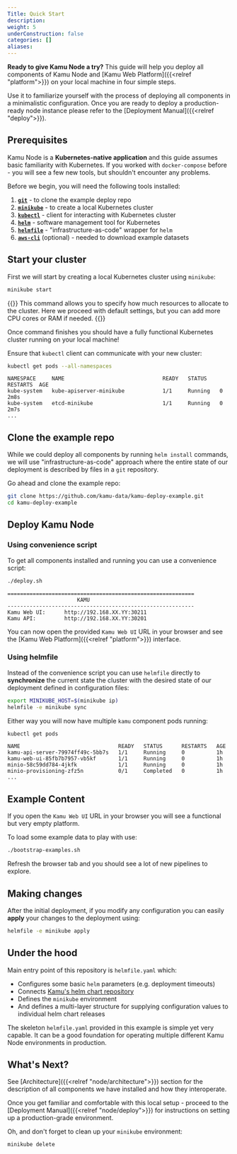 ```yaml
---
Title: Quick Start
description:
weight: 5
underConstruction: false
categories: []
aliases:
---
```


**Ready to give Kamu Node a try?** This guide will help you deploy all components of Kamu Node and [Kamu Web Platform]({{<relref "platform">}}) on your local machine in four simple steps.

Use it to familiarize yourself with the process of deploying all components in a minimalistic configuration. Once you are ready to deploy a production-ready node instance please refer to the [Deployment Manual]({{<relref "deploy">}}).


## Prerequisites
Kamu Node is a **Kubernetes-native application** and this guide assumes basic familiarity with Kubernetes. If you worked with `docker-compose` before - you will see a few new tools, but shouldn't encounter any problems.

Before we begin, you will need the following tools installed:
1. [**`git`**](https://git-scm.com/) - to clone the example deploy repo
2. [**`minikube`**](https://minikube.sigs.k8s.io/docs/) - to create a local Kubernetes cluster
3. [**`kubectl`**](https://kubernetes.io/docs/reference/kubectl/) - client for interacting with Kubernetes cluster
4. [**`helm`**](https://helm.sh/) - software management tool for Kubernetes
5. [**`helmfile`**](https://helmfile.readthedocs.io) - "infrastructure-as-code" wrapper for `helm`
6. [**`aws-cli`**](https://aws.amazon.com/cli/) (optional) - needed to download example datasets


## Start your cluster
First we will start by creating a local Kubernetes cluster using `minikube`:
```sh
minikube start
```

{{<info>}}
This command allows you to specify how much resources to allocate to the cluster. Here we proceed with default settings, but you can add more CPU cores or RAM if needed.
{{</info>}}

Once command finishes you should have a fully functional Kubernetes cluster running on your local machine!

Ensure that `kubectl` client can communicate with your new cluster:

```sh
kubectl get pods --all-namespaces
```
```
NAMESPACE     NAME                               READY   STATUS    RESTARTS  AGE
kube-system   kube-apiserver-minikube            1/1     Running   0         2m8s
kube-system   etcd-minikube                      1/1     Running   0         2m7s
...
```


## Clone the example repo
While we could deploy all components by running `helm install` commands, we will use "infrastructure-as-code" approach where the entire state of our deployment is described by files in a `git` repository.

Go ahead and clone the example repo:
```sh
git clone https://github.com/kamu-data/kamu-deploy-example.git
cd kamu-deploy-example
```

## Deploy Kamu Node

### Using convenience script
To get all components installed and running you can use a convenience script:
```sh
./deploy.sh
```
```
===========================================================
                      KAMU                                 
-----------------------------------------------------------
Kamu Web UI:      http://192.168.XX.YY:30211
Kamu API:         http://192.168.XX.YY:30201
```

You can now open the provided `Kamu Web UI` URL in your browser and see the [Kamu Web Platform]({{<relref "platform">}}) interface.


### Using helmfile
Instead of the convenience script you can use `helmfile` directly to **synchronize** the current state the cluster with the desired state of our deployment defined in configuration files:
```sh
export MINIKUBE_HOST=$(minikube ip)
helmfile -e minikube sync
```

Either way you will now have multiple `kamu` component pods running:

```sh
kubectl get pods
```
```
NAME                               READY   STATUS      RESTARTS   AGE
kamu-api-server-79974ff49c-5bb7s   1/1     Running     0          1h
kamu-web-ui-85fb7b7957-vb5kf       1/1     Running     0          1h
minio-58c59dd784-4jkfk             1/1     Running     0          1h
minio-provisioning-zfz5n           0/1     Completed   0          1h
...
```

## Example Content
If you open the `Kamu Web UI` URL in your browser you will see a functional but very empty platform.

To load some example data to play with use:
```sh
./bootstrap-examples.sh
```

Refresh the browser tab and you should see a lot of new pipelines to explore.


## Making changes
After the initial deployment, if you modify any configuration you can easily **apply** your changes to the deployment using:
```sh
helmfile -e minikube apply
```


## Under the hood
Main entry point of this repository is `helmfile.yaml` which:
- Configures some basic `helm` parameters (e.g. deployment timeouts)
- Connects [Kamu's helm chart repository](https://artifacthub.io/packages/search?org=kamu)
- Defines the `minikube` environment
- And defines a multi-layer structure for supplying configuration values to individual helm chart releases

The skeleton `helmfile.yaml` provided in this example is simple yet very capable. It can be a good foundation for operating multiple different Kamu Node environments in production.


## What's Next?
See [Architecture]({{<relref "node/architecture">}}) section for the description of all components we have installed and how they interoperate.

Once you get familiar and comfortable with this local setup - proceed to the [Deployment Manual]({{<relref "node/deploy">}}) for instructions on setting up a production-grade environment.

Oh, and don't forget to clean up your `minikube` environment:
```sh
minikube delete
```
